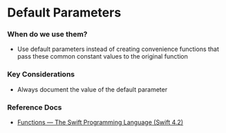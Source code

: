 # Default Parameters
### When do we use them?
* Use default parameters instead of creating convenience functions that pass these common constant values to the original function

### Key Considerations
* Always document the value of the default parameter

### Reference Docs
* [Functions — The Swift Programming Language (Swift 4.2)](https://docs.swift.org/swift-book/LanguageGuide/Functions.html#ID166)
